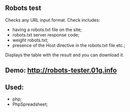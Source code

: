 ## Robots test

Checks any URL input format. 
Check includes:
- having a robots.txt file on the site;
- robots.txt server response code;
- weight robots.txt;
- presence of the Host directive in the robots.txt file etc.;

Displays the table with the result and you can download it.

## Demo: http://robots-tester.01g.info


## Used: 

- php;
- PhpSpreadsheet;
